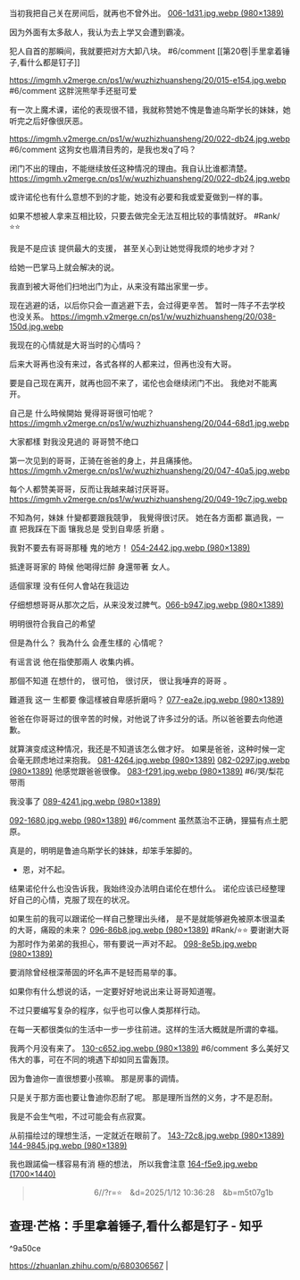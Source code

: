 当初我把自己关在房间后，就再也不曾外出。
[006-1d31.jpg.webp (980×1389)](https://imgmh.v2merge.cn/ps1/w/wuzhizhuansheng/20/006-1d31.jpg.webp)

因为外面有太多敌人，我认为去上学又会遭到霸凌。

犯人自首的那瞬间，我就要把对方大卸八块。
#6/comment [[第20卷|手里拿着锤子,看什么都是钉子]]

https://imgmh.v2merge.cn/ps1/w/wuzhizhuansheng/20/015-e154.jpg.webp
#6/comment 这胖浣熊举手还挺可爱

有一次上魔术课，诺伦的表现很不错，我就称赞她不愧是鲁迪乌斯学长的妹妹，她听完之后好像很厌恶。

https://imgmh.v2merge.cn/ps1/w/wuzhizhuansheng/20/022-db24.jpg.webp
#6/comment 这狗女也眉清目秀的，是我也发q了吗？

闭门不出的理由，不能继续放任这种情况的理由。我自认比谁都清楚。
https://imgmh.v2merge.cn/ps1/w/wuzhizhuansheng/20/022-db24.jpg.webp

或许诺伦也有什么意想不到的才能，她没有必要和我或爱夏做到一样的事。

如果不想被人拿来互相比较，只要去做完全无法互相比较的事情就好。
#Rank/⭐⭐ 

我是不是应该
提供最大的支援，
甚至关心到让她觉得我烦的地步才对？

给她一巴掌马上就会解决的说。

我直到被大哥他们扫地出门为止，从来没有踏出家里一步。

现在逃避的话，以后你只会一直逃避下去，会过得更辛苦。
暂时一阵子不去学校也没关系。
https://imgmh.v2merge.cn/ps1/w/wuzhizhuansheng/20/038-150d.jpg.webp

我现在的心情就是大哥当时的心情吗？

后来大哥再也没有来过，各式各样的人都来过，但再也没有大哥。

要是自己现在离开，就再也回不来了，诺伦也会继续闭门不出。
我绝对不能离开。

自己是
什么時候開始
覺得哥哥很可怕呢？
https://imgmh.v2merge.cn/ps1/w/wuzhizhuansheng/20/044-68d1.jpg.webp

大家都樣
對我没見過的
哥哥赞不绝口

第一次见到的哥哥，正骑在爸爸的身上，并且痛揍他。
https://imgmh.v2merge.cn/ps1/w/wuzhizhuansheng/20/047-40a5.jpg.webp

每个人都赞美哥哥，反而让我越来越讨厌哥哥。
https://imgmh.v2merge.cn/ps1/w/wuzhizhuansheng/20/049-19c7.jpg.webp

不知為何，妹妹
什變都要跟我競爭，
我覺得很讨厌。
她在各方面都
赢過我，一直
把我踩在下面
镶我总是
受到自卑感
折磨 。

我對不要去有哥哥那種
鬼的地方！
[054-2442.jpg.webp (980×1389)](https://imgmh.v2merge.cn/ps1/w/wuzhizhuansheng/20/054-2442.jpg.webp)

抵達哥哥家的
時候
他喝得烂醉
身還带著
女人。

适個家理
没有任何人會站在我這边

仔细想想哥哥从那次之后，从来没发过脾气。[066-b947.jpg.webp (980×1389)](https://imgmh.v2merge.cn/ps1/w/wuzhizhuansheng/20/066-b947.jpg.webp)

明明很符合我自己的希望

但是為什么？
我為什么
会產生樣的
心情呢？

有谣言说
他在指使那兩人
收集内裤。

那個不知道
在想什的，
很可怕，
很讨厌，
很让我唾弃的哥哥 。

難道我
这一 生都要
像這樣被自卑感折磨吗？
[077-ea2e.jpg.webp (980×1389)](https://imgmh.v2merge.cn/ps1/w/wuzhizhuansheng/20/077-ea2e.jpg.webp)

爸爸在你哥哥过的很辛苦的时候，对他说了许多过分的话。所以爸爸要去向他道歉。

就算演变成这种情况，我还是不知道该怎么做才好。
如果是爸爸，这种时候一定会毫无顾虑地过来抱我。
[081-4264.jpg.webp (980×1389)](https://imgmh.v2merge.cn/ps1/w/wuzhizhuansheng/20/081-4264.jpg.webp)
[082-0297.jpg.webp (980×1389)](https://imgmh.v2merge.cn/ps1/w/wuzhizhuansheng/20/082-0297.jpg.webp)
他感觉跟爸爸很像。
[083-f291.jpg.webp (980×1389)](https://imgmh.v2merge.cn/ps1/w/wuzhizhuansheng/20/083-f291.jpg.webp)
#6/哭/梨花带雨

我没事了
[089-4241.jpg.webp (980×1389)](https://imgmh.v2merge.cn/ps1/w/wuzhizhuansheng/20/089-4241.jpg.webp)

[092-1680.jpg.webp (980×1389)](https://imgmh.v2merge.cn/ps1/w/wuzhizhuansheng/20/092-1680.jpg.webp)
#6/comment 虽然蒸治不正确，狸猫有点土肥原。

真是的，明明是鲁迪乌斯学长的妹妹，却笨手笨脚的。
- 恩，对不起。

结果诺伦什么也没告诉我，我始终没办法明白诺伦在想什么。
诺伦应该已经整理好自己的心情，克服了现在的状况。

如果生前的我可以跟诺伦一样自己整理出头绪，
是不是就能够避免被原本很温柔的大哥，痛殴的未来？
[096-86b8.jpg.webp (980×1389)](https://imgmh.v2merge.cn/ps1/w/wuzhizhuansheng/20/096-86b8.jpg.webp)
#Rank/⭐⭐ 
要谢谢大哥为那时作为弟弟的我担心，带有要说一声对不起。
[098-8e5b.jpg.webp (980×1389)](https://imgmh.v2merge.cn/ps1/w/wuzhizhuansheng/20/098-8e5b.jpg.webp)

要消除曾经根深蒂固的坏名声不是轻而易举的事。

如果你有什么想说的话，一定要好好地说出来让哥哥知道喔。

不过只要编写复杂的程序，似乎也可以像人类那样行动。

在每一天都很类似的生活中一步一步往前进。这样的生活大概就是所谓的幸福。

我两个月没有来了。
[130-c652.jpg.webp (980×1389)](https://imgmh.v2merge.cn/ps1/w/wuzhizhuansheng/20/130-c652.jpg.webp)
#6/comment 多么美好又伟大的事，可在不同的境遇下却如同五雷轰顶。

因为鲁迪你一直很想要小孩嘛。
那是房事的调情。

只是关于那方面也要让鲁迪你忍耐了呢。
那是理所当然的义务，才不是忍耐。

我是不会生气啦，不过可能会有点寂寞。

从前描绘过的理想生活，一定就近在眼前了。
[143-72c8.jpg.webp (980×1389)](https://imgmh.v2merge.cn/ps1/w/wuzhizhuansheng/20/143-72c8.jpg.webp)
[144-9845.jpg.webp (980×1389)](https://imgmh.v2merge.cn/ps1/w/wuzhizhuansheng/20/144-9845.jpg.webp)

我也跟諾倫一樣容易有消
極的想法， 所以我會注意
[164-f5e9.jpg.webp (1700×1440)](https://imgmh.v2merge.cn/ps1/w/wuzhizhuansheng/20/164-f5e9.jpg.webp)

>　　　　　　　　6//?r=⭐　&d=2025/1/12 10:36:28　&b=m5t07g1b
## 查理·芒格：手里拿着锤子,看什么都是钉子 - 知乎

^9a50ce

https://zhuanlan.zhihu.com/p/680306567
|
